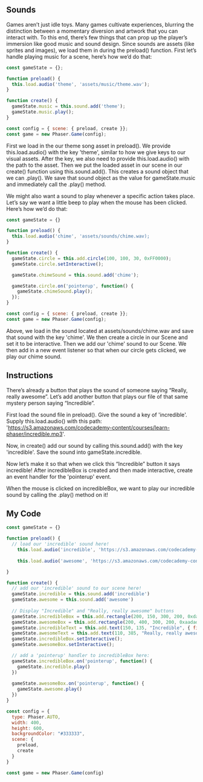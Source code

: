## Sounds

Games aren’t just idle toys. Many games cultivate experiences, blurring the distinction between a momentary diversion and artwork that you can interact with. To this end, there’s few things that can prop up the player’s immersion like good music and sound design. Since sounds are assets (like sprites and images), we load them in during the preload() function. First let’s handle playing music for a scene, here’s how we’d do that:
```js
const gameState = {};

function preload() {
  this.load.audio('theme', 'assets/music/theme.wav');
}

function create() {
  gameState.music = this.sound.add('theme');
  gameState.music.play();
}

const config = { scene: { preload, create }};
const game = new Phaser.Game(config);
```
First we load in the our theme song asset in preload(). We provide this.load.audio() with the key 'theme', similar to how we give keys to our visual assets. After the key, we also need to provide this.load.audio() with the path to the asset. Then we put the loaded asset in our scene in our create() function using this.sound.add(). This creates a sound object that we can .play(). We save that sound object as the value for gameState.music and immediately call the .play() method.

We might also want a sound to play whenever a specific action takes place. Let’s say we want a little beep to play when the mouse has been clicked. Here’s how we’d do that:
```js
const gameState = {}

function preload() {
  this.load.audio('chime', 'assets/sounds/chime.wav);
}

function create() {
  gameState.circle = this.add.circle(100, 100, 30, 0xFF0000);
  gameState.circle.setInteractive();

  gameState.chimeSound = this.sound.add('chime');

  gameState.circle.on('pointerup', function() {
    gameState.chimeSound.play();
  });
}

const config = { scene: { preload, create }};
const game = new Phaser.Game(config);
```
Above, we load in the sound located at assets/sounds/chime.wav and save that sound with the key 'chime'. We then create a circle in our Scene and set it to be interactive. Then we add our 'chime' sound to our Scene. We then add in a new event listener so that when our circle gets clicked, we play our chime sound.

## Instructions

There’s already a button that plays the sound of someone saying “Really, really awesome”. Let’s add another button that plays our file of that same mystery person saying “Incredible”.

First load the sound file in preload(). Give the sound a key of 'incredible'. Supply this.load.audio() with this path: 'https://s3.amazonaws.com/codecademy-content/courses/learn-phaser/incredible.mp3'.

Now, in create() add our sound by calling this.sound.add() with the key 'incredible'. Save the sound into gameState.incredible.

Now let’s make it so that when we click this “Incredible” button it says incredible! After incredibleBox is created and then made interactive, create an event handler for the 'pointerup' event.

When the mouse is clicked on incredibleBox, we want to play our incredible sound by calling the .play() method on it!

## My Code
```js
const gameState = {}

function preload() {
  // load our 'incredible' sound here!
    this.load.audio('incredible', 'https://s3.amazonaws.com/codecademy-content/courses/learn-phaser/incredible.mp3')
  
    this.load.audio('awesome', 'https://s3.amazonaws.com/codecademy-content/courses/learn-phaser/reallyawesome.mp3')

}

function create() {
  // add our 'incredible' sound to our scene here!
  gameState.incredible = this.sound.add('incredible')
  gameState.awesome = this.sound.add('awesome')
  
  // Display "Incredible" and "Really, really awesome" buttons
  gameState.incredibleBox = this.add.rectangle(200, 150, 300, 200, 0xdadaaa)
  gameState.awesomeBox = this.add.rectangle(200, 400, 300, 200, 0xaadada)
  gameState.incredibleText = this.add.text(150, 135, "Incredible", { fill: "#222222", font: "20px Times New Roman"})
  gameState.awesomeText = this.add.text(110, 385, "Really, really awesome", { fill: "#222222", font: "20px Times New Roman"})
  gameState.incredibleBox.setInteractive();
  gameState.awesomeBox.setInteractive();

  // add a 'pointerup' handler to incredibleBox here:
  gameState.incredibleBox.on('pointerup', function() {
    gameState.incredible.play()
  })
  
  gameState.awesomeBox.on('pointerup', function() {
    gameState.awesome.play()
  })
}

const config = {
  type: Phaser.AUTO,
  width: 400,
  height: 600,
  backgroundColor: "#333333",
  scene: {
    preload,
    create
  }
}

const game = new Phaser.Game(config)
```
